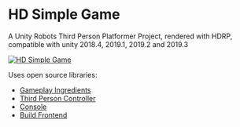 # HD Simple Game

A Unity Robots Third Person Platformer Project, rendered with HDRP, compatible with unity 2018.4, 2019.1, 2019.2 and 2019.3

[![HD Simple Game](https://img.youtube.com/vi/i3SzZEfs1Z4/0.jpg)](https://www.youtube.com/watch?v=i3SzZEfs1Z4)

Uses open source libraries: 
* [Gameplay Ingredients](https://github.com/peeweek/net.peeweek.gameplay-ingredients) 
* [Third Person Controller](https://github.com/peeweek/net.peeweek.third-person-controller) 
* [Console](https://github.com/peeweek/net.peeweek.console) 
* [Build Frontend](https://github.com/peeweek/net.peeweek.build-frontend)
